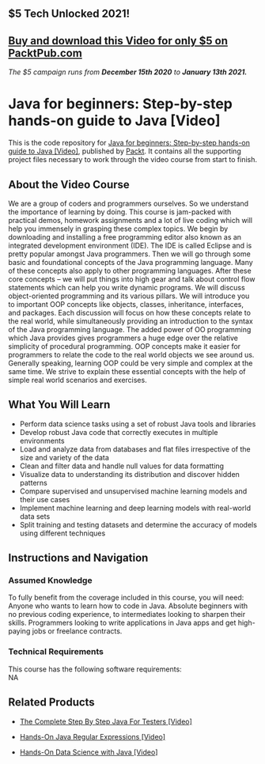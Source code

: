 ## $5 Tech Unlocked 2021!
[Buy and download this Video for only $5 on PacktPub.com](https://www.packtpub.com/product/java-for-beginners-step-by-step-hands-on-guide-to-java-video/9781788996518)
-----
*The $5 campaign         runs from __December 15th 2020__ to __January 13th 2021.__*

# Java for beginners: Step-by-step hands-on guide to Java [Video]
This is the code repository for [Java for beginners: Step-by-step hands-on guide to Java [Video]](https://www.packtpub.com/big-data-and-business-intelligence/hands-data-science-java-video?utm_source=github&utm_medium=repository&utm_campaign=9781787125346), published by [Packt](https://www.packtpub.com/?utm_source=github). It contains all the supporting project files necessary to work through the video course from start to finish.
## About the Video Course
We are a group of coders and programmers ourselves. So we understand the importance of learning by doing. This course is jam-packed with practical demos, homework assignments and a lot of live coding which will help you immensely in grasping these complex topics. We begin by downloading and installing a free programming editor also known as an integrated development environment (IDE). The IDE is called Eclipse and is pretty popular amongst Java programmers. Then we will go through some basic and foundational concepts of the Java programming language. Many of these concepts also apply to other programming languages. After these core concepts – we will put things into high gear and talk about control flow statements which can help you write dynamic programs. We will discuss object-oriented programming and its various pillars. We will introduce you to important OOP concepts like objects, classes, inheritance, interfaces, and packages. Each discussion will focus on how these concepts relate to the real world, while simultaneously providing an introduction to the syntax of the Java programming language. The added power of OO programming which Java provides gives programmers a huge edge over the relative simplicity of procedural programming. OOP concepts make it easier for programmers to relate the code to the real world objects we see around us. Generally speaking, learning OOP could be very simple and complex at the same time. We strive to explain these essential concepts with the help of simple real world scenarios and exercises.

<H2>What You Will Learn</H2>
<DIV class=book-info-will-learn-text>
<UL>
<LI>Perform data science tasks using a set of robust Java tools and libraries 
<LI>Develop robust Java code that correctly executes in multiple environments 
<LI>Load and analyze data from databases and flat files irrespective of the size and variety of the data 
<LI>Clean and filter data and handle null values for data formatting 
<LI>Visualize data to understanding its distribution and discover hidden patterns 
<LI>Compare supervised and unsupervised machine learning models and their use cases 
<LI>Implement machine learning and deep learning models with real-world data sets 
<LI>Split training and testing datasets and determine the accuracy of models using different techniques </LI></UL></DIV>

## Instructions and Navigation
### Assumed Knowledge
To fully benefit from the coverage included in this course, you will need:<br/>
Anyone who wants to learn how to code in Java. Absolute beginners with no previous coding experience, to intermediates looking to sharpen their skills. Programmers looking to write applications in Java apps and get high-paying jobs or freelance contracts.
### Technical Requirements
This course has the following software requirements:<br/>
NA

## Related Products
* [The Complete Step By Step Java For Testers [Video]](https://www.packtpub.com/big-data-and-business-intelligence/hands-data-science-java-video?utm_source=github&utm_medium=repository&utm_campaign=9781787125346)

* [Hands-On Java Regular Expressions [Video]](https://www.packtpub.com/big-data-and-business-intelligence/hands-data-science-java-video?utm_source=github&utm_medium=repository&utm_campaign=9781787125346)

* [Hands-On Data Science with Java [Video]](https://www.packtpub.com/big-data-and-business-intelligence/hands-data-science-java-video?utm_source=github&utm_medium=repository&utm_campaign=9781787125346)

